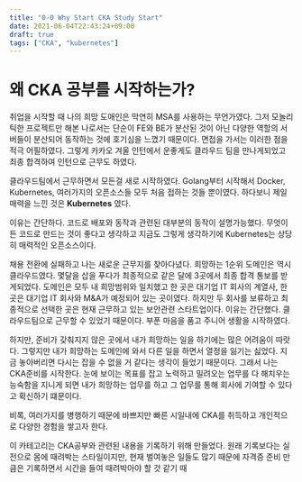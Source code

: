 ```yaml
---
title: "0-0 Why Start CKA Study Start"
date: 2021-06-04T22:43:24+09:00
draft: true
tags: ["CKA", "kubernetes"]
---
```


# 왜 CKA 공부를 시작하는가?

취업을 시작할 때 나의 희망 도매인은 막연히 MSA를 사용하는 무언가였다. 그저 모놀리틱한 프로젝트만 해본 나로서는 단순이 FE와 BE가 분산된 것이 아닌 다양한 역할의 서버들이 분산되어 동작하는 것에 호기심을 느꼈기 때문이다. 면접을 가서는 이러한 점을 적극 어필하였다. 그렇게 카카오 겨울 인턴에서 운좋게도 클라우드 팀을 만나게되었고 최종 합격하여 인턴으로 근무도 하였다.

클라우드팀에서 근무하면서 모든걸 새로 시작하였다. Golang부터 시작해서 Docker, Kubernetes, 여러가지의 오픈소스들 모두 처음 접하는 것들 뿐이였다. 하다보니 제일 매력을 느낀 것은 **Kubernetes** 였다.

이유는 간단하다. 코드로 배포와 동작과 관련된 대부분의 동작이 설명가능했다. 무엇이든 코드로 만드는 것이 좋다고 생각하고 지금도 그렇게 생각하기에 Kubernetes는 상당히 매력적인 오픈소스이다.

채용 전환에 실패하고 나는 새로운 근무지를 찾아다녔다. 희망하는 1순위 도메인은 역시 클라우드였다. 몇달을 삽을 푸다가 최종적으로 같은 달에 3곳에서 최종 합격 통보를 받게되었다. 도메인은 모두 내 희망범위와 일치했고 한 곳은 대기업 IT 회사의 계열사, 한 곳은 대기업 IT 회사와 M&A가 예정되어 있는 곳이였다. 하지만 두 회사를 보류하고 최종적으로 선택한 곳은 현재 근무하고 있는 보안관련 스타트업이다. 이유는 간단했다. 클라우드팀으로 근무할 수 있었기 때문이다. 부푼 마음을 품고 주니어 생활을 시작하였다.

하지만, 준비가 갖춰지지 않은 곳에서 내가 희망하는 일을 하기에는 많은 어려움이 따랏다. 그렇지만 내가 희망하는 도메인에 와서 다른 일을 하면서 열정을 잃기는 싫었다. 지금 놓아버리면 다시는 잡을 수 없을 거 같다는 생각이 들었기 때문이다. 그래서 나는 CKA준비를 시작한다. 눈에 보이는 목표를 잡고 노력하고 밀려오는 업무를 다 해치우는 능숙함을 지니게 되면 내가 희망하는 업무를 하고 그 업무를 통해 회사에 기여할 수 있다고 확신하기 떄문이다.

비록, 여러가지를 병행하기 때문에 바쁘지만 빠른 시일내에 CKA를 취득하고 개인적으로 다양한 경험을 쌓고자 한다.

이 카테고리는 CKA공부와 관련된 내용을 기록하기 위해 만들었다. 원래 기록보다는 실전으로 몸에 때려박는 스타일이지만, 현재 벌여놓은 일들도 많기 때문에 자격증 준비 만큼은 기록하면서 시간을 들여 때려박아야 할 것 같기 때
